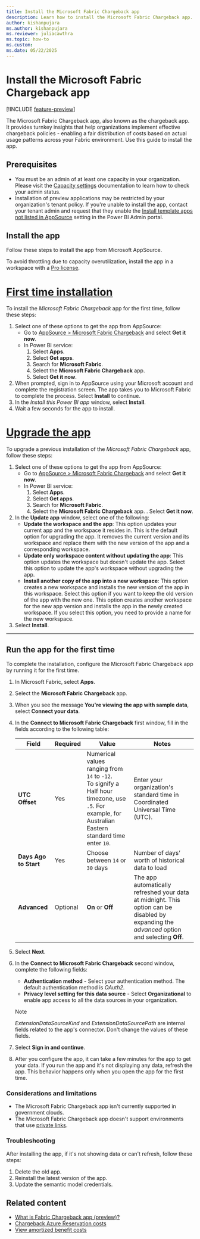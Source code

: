 ```yaml
---
title: Install the Microsoft Fabric Chargeback app
description: Learn how to install the Microsoft Fabric Chargeback app.
author: kishanpujara
ms.author: kishanpujara
ms.reviewer: juliacawthra
ms.topic: how-to
ms.custom:
ms.date: 05/22/2025
---
```


# Install the Microsoft Fabric Chargeback app

[!INCLUDE [feature-preview](../includes/feature-preview-note.md)]

The Microsoft Fabric Chargeback app, also known as the chargeback app. It provides turnkey insights that help organizations implement effective chargeback policies - enabling a fair distribution of costs based on actual usage patterns across your Fabric environment. Use this guide to install the app.

## Prerequisites

- You must be an admin of at least one capacity in your organization. Please visit the [Capacity settings](../admin/capacity-settings.md) documentation to learn how to check your admin status.
- Installation of preview applications may be restricted by your organization's tenant policy. If you're unable to install the app, contact your tenant admin and request that they enable the [Install template apps not listed in AppSource](../admin/tenant-settings-index.md) setting in the Power BI Admin portal.

## Install the app

Follow these steps to install the app from Microsoft AppSource.

To avoid throttling due to capacity overutilization, install the app in a workspace with a [Pro license](/power-bi/fundamentals/service-features-license-type).


# [First time installation](#tab/1st)

To install the *Microsoft Fabric Chargeback* app for the first time, follow these steps:

1. Select one of these options to get the app from AppSource:
    - Go to [AppSource > Microsoft Fabric Chargeback](https://go.microsoft.com/fwlink/?linkid=2320990) and select **Get it now**.
    - In Power BI service:
        1. Select **Apps**.
        1. Select **Get apps**.
        1. Search for **Microsoft Fabric**.
        1. Select the **Microsoft Fabric Chargeback** app.
        1. Select **Get it now**.
1. When prompted, sign in to AppSource using your Microsoft account and complete the registration screen. The app takes you to Microsoft Fabric to complete the process. Select **Install** to continue.
1. In the *Install this Power BI app* window, select **Install**.
1. Wait a few seconds for the app to install.

# [Upgrade the app](#tab/upgrade)

To upgrade a previous installation of the *Microsoft Fabric Chargeback* app, follow these steps:

1. Select one of these options to get the app from AppSource:
    - Go to [AppSource > Microsoft Fabric Chargeback](https://go.microsoft.com/fwlink/?linkid=2320990) and select **Get it now**.
    - In Power BI service:
        1. Select **Apps**.
        1. Select **Get apps**.
        1. Search for **Microsoft Fabric**.
        1. Select the **Microsoft Fabric Chargeback** app.
        . Select **Get it now**.
1. In the **Update app** window, select one of the following:
    - **Update the workspace and the app**: This option updates your current app and the workspace it resides in. This is the default option for upgrading the app. It removes the current version and its workspace and replace them with the new version of the app and a corresponding workspace.
    - **Update only workspace content without updating the app**: This option updates the workspace but doesn't update the app. Select this option to update the app's workspace without upgrading the app.
    - **Install another copy of the app into a new workspace**: This option creates a new workspace and installs the new version of the app in this workspace. Select this option if you want to keep the old version of the app with the new one. This option creates another workspace for the new app version and installs the app in the newly created workspace. If you select this option, you need to provide a name for the new workspace.
1. Select **Install**.

---

## Run the app for the first time

To complete the installation, configure the Microsoft Fabric Chargeback app by running it for the first time.

1. In Microsoft Fabric, select **Apps**.
1. Select the **Microsoft Fabric Chargeback** app.
1. When you see the message **You're viewing the app with sample data**, select **Connect your data**.
1. In the **Connect to Microsoft Fabric Chargeback** first window, fill in the fields according to the following table:

   | Field                 | Required | Value                                                                    | Notes                                            |
   | --------------------- | -------- | ------------------------------------------------------------------------ | ------------------------------------------------ |
   | **UTC Offset**        | Yes      |Numerical values ranging from `14` to `-12`.</br> To signify a Half hour timezone, use `.5`. For example, for Australian Eastern standard time enter `10`.   |Enter your organization's standard time in Coordinated Universal Time (UTC). |
   | **Days Ago to Start** | Yes      | Choose between `14` or `30` days | Number of days’ worth of historical data to load |
   |**Advanced**   |Optional |**On** or **Off** |The app automatically refreshed your data at midnight. This option can be disabled by expanding the *advanced* option and selecting **Off**. |

1. Select **Next**.
1. In the **Connect to Microsoft Fabric Chargeback** second window, complete the following fields:
    - **Authentication method** - Select your authentication method. The default authentication method is *OAuth2*.
    - **Privacy level setting for this data source** - Select **Organizational** to enable app access to all the data sources in your organization.

    >[!NOTE]
    >*ExtensionDataSourceKind* and *ExtensionDataSourcePath* are internal fields related to the app's connector. Don't change the values of these fields.

1. Select **Sign in and continue**.
1.  After you configure the app, it can take a few minutes for the app to get your data. If you run the app and it's not displaying any data, refresh the app. This behavior happens only when you open the app for the first time.

### Considerations and limitations

- The Microsoft Fabric Chargeback app isn't currently supported in government clouds.
- The Microsoft Fabric Chargeback app doesn't support environments that use [private links](../security/security-private-links-overview.md).

### Troubleshooting

After installing the app, if it's not showing data or can't refresh, follow these steps:

1. Delete the old app.
1. Reinstall the latest version of the app.
1. Update the semantic model credentials.

## Related content

- [What is Fabric Chargeback app (preview)?](chargeback-app.md) 
- [Chargeback Azure Reservation costs](/azure/cost-management-billing/reservations/charge-back-usage)
- [View amortized benefit costs](/azure/cost-management-billing/reservations/view-amortized-costs)
